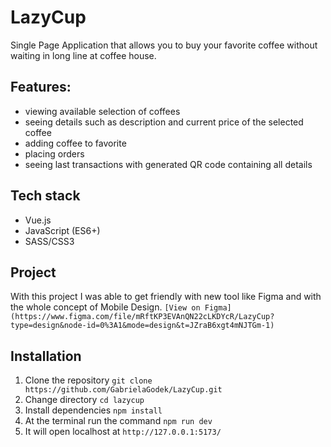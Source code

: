# LazyCup
Single Page Application that allows you to buy your favorite coffee without waiting in long line at coffee house.

## Features:
- viewing available selection of coffees
- seeing details such as description and current price of the selected coffee
- adding coffee to favorite
- placing orders
- seeing last transactions with generated QR code containing all details

## Tech stack
- Vue.js
- JavaScript (ES6+)
- SASS/CSS3

## Project
With this project I was able to get friendly with new tool like Figma and with the whole concept of Mobile Design.
`[View on Figma](https://www.figma.com/file/mRftKP3EVAnQN22cLKDYcR/LazyCup?type=design&node-id=0%3A1&mode=design&t=JZraB6xgt4mNJTGm-1)`

## Installation
1. Clone the repository `git clone https://github.com/GabrielaGodek/LazyCup.git`
2. Change directory `cd lazycup`
3. Install dependencies `npm install`
4. At the terminal run the command `npm run dev`
5. It will open localhost at `http://127.0.0.1:5173/`

